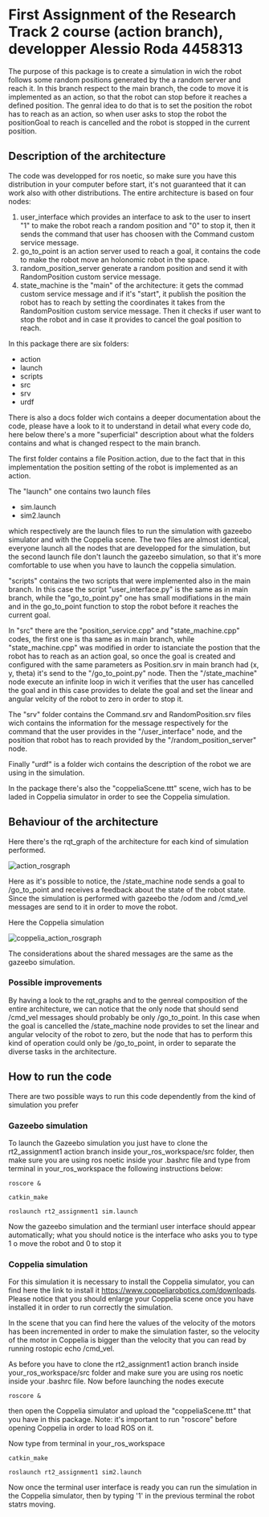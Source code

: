 # First Assignment of the Research Track 2 course (action branch), developper Alessio Roda 4458313

The purpose of this package is to create a simulation in wich the robot follows some random positions generated by the a random server and reach it.
In this branch respect to the main branch, the code to move it is implemented as an action, so that the robot can stop before it reaches a defined position.
The genral idea to do that is to set the position the robot has to reach as an action, so when user asks to stop the robot the positionGoal to reach is cancelled and the robot is stopped in the current position.

## Description of the architecture
 
 The code was developped for ros noetic, so make sure you have this distribution in your computer before start, it's not guaranteed that it can work also with other distributions. The entire architecture is based on four nodes:
 
 1) user_interface which provides an interface to ask to the user to insert "1" to make the robot reach a random position and "0" to stop it, then it sends the command that user has choosen with the Command custom service message.
 2) go_to_point is an action server used to reach a goal, it contains the code to make the robot move an holonomic robot in the space.
 3) random_position_server generate a random position and send it with RandomPosition custom service message.
 4) state_machine is the "main" of the architecture: it gets the commad custom service message and if it's "start", it publish the position the robot has to reach by setting the coordinates it takes from the RandomPosition custom service message. Then it checks if user want to stop the robot and in case it provides to cancel the goal position to reach.
 
 In this package there are six folders:
 
 * action
 * launch
 * scripts
 * src
 * srv
 * urdf

There is also a docs folder wich contains a deeper documentation about the code, please have a look to it to understand in detail what every code do, here below there's a more "superficial" description about what the folders contains and what is changed respect to the main branch.

The first folder contains a file Position.action, due to the fact that in this implementation the position setting of the robot is implemented as an action.
 
The "launch" one contains two launch files
 
 * sim.launch
 * sim2.launch
 
 which respectively are the launch files to run the simulation with gazeebo simulator and with the Coppelia scene. The two files are almost identical, everyone launch all the nodes that are developped for the simulation, but the second launch file don't launch the gazeebo simulation, so that it's more comfortable to use when you have to launch the coppelia simulation.
 
"scripts" contains the two scripts that were implemented also in the main branch. In this case the script "user_interface.py" is the same as in main branch, while the "go_to_point.py" one has small modifiations in the main and in the go_to_point function to stop the robot before it reaches the current goal.

In "src" there are the "position_service.cpp" and "state_machine.cpp" codes, the first one is tha same as in main branch, while "state_machine.cpp" was modified in order to istanciate the postion that the robot has to reach as an action goal, so once the goal is created and configured with the same parameters as Position.srv in main branch had (x, y, theta) it's send to the "/go_to_point.py" node. Then the "/state_machine" node execute an infinite loop in wich it verifies that the user has cancelled the goal and in this case provides to delate the goal and set the linear and angular velcity of the robot to zero in order to stop it.

The "srv" folder contains the Command.srv and RandomPosition.srv files wich contains the information for the message respectively for the command that the user provides in the "/user_interface" node, and the position that robot has to reach provided by the "/random_position_server" node.

Finally "urdf" is a folder wich contains the description of the robot we are using in the simulation.

In the package there's also the "coppeliaScene.ttt" scene, wich has to be laded in Coppelia simulator in order to see the Coppelia simulation.


## Behaviour of the architecture

Here there's the rqt_graph of the architecture for each kind of simulation performed.

![action_rosgraph](https://user-images.githubusercontent.com/48511957/118813342-4fa60500-b8af-11eb-8e69-ae6ad29f1738.png)
 
 
Here as it's possible to notice, the /state_machine node sends a goal to /go_to_point and receives a feedback about the state of the robot state. Since the simulation is performed with gazeebo the /odom and /cmd_vel messages are send to it in order to move the robot.

Here the Coppelia simulation

![coppelia_action_rosgraph](https://user-images.githubusercontent.com/48511957/118832101-9ea86600-b8c0-11eb-8234-d4f7ad7a7476.png)

The considerations about the shared messages are the same as the gazeebo simulation.

### Possible improvements

By having a look to the rqt_graphs and to the genreal composition of the entire architecture, we can notice that the only node that should send /cmd_vel messages should probably be only /go_to_point. In this case when the goal is cancelled the /state_machine node provides to set the linear and angular velocity of the robot to zero, but the node that has to perform this kind of operation could only be /go_to_point, in order to separate the diverse tasks in the architecture.

## How to run the code 

There are two possible ways to run this code dependently from the kind of simulation you prefer

### Gazeebo simulation

To launch the Gazeebo simulation you just have to clone the rt2_assignment1 action branch inside your_ros_workspace/src folder, then make sure you are using ros noetic inside your .bashrc file and type from terminal in your_ros_workspace the following instructions below: 

```
roscore &
```
```
catkin_make
```
```
roslaunch rt2_assignment1 sim.launch
```
Now the gazeebo simulation and the termianl user interface should appear automatically; what you should notice is the interface who asks you to type 1 o move the robot and 0 to stop it

### Coppelia simulation

For this simulation it is necessary to install the Coppelia simulator, you can find here the link to install it https://www.coppeliarobotics.com/downloads.
Please notice that you should enlarge your Coppelia scene once you have installed it in order to run correctly the simulation.

In the scene that you can find here the values of the velocity of the motors has been incremented in order to make the simulation faster, so the velocity of the motor in Coppelia is bigger than the velocity that you can read by running rostopic echo /cmd_vel.


As before you have to clone the rt2_assignment1 action branch inside your_ros_workspace/src folder and make sure you are using ros noetic inside your .bashrc file. Now before launching the nodes execute 

```
roscore &
```
then open the Coppelia simulator and upload the "coppeliaScene.ttt" that you have in this package. Note: it's important to run "roscore" before opening Coppelia in order to load ROS on it.

Now type from terminal in your_ros_workspace

```
catkin_make
```
```
roslaunch rt2_assignment1 sim2.launch
```
Now once the terminal user interface is ready you can run the simulation in the Coppelia simulator, then by typing '1' in the previous terminal the robot statrs moving.
